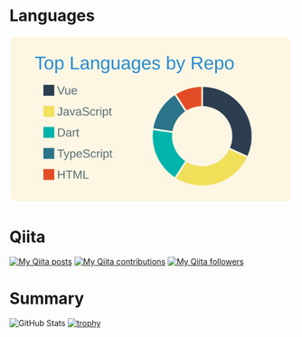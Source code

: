 # Languages

[![](https://raw.githubusercontent.com/YuikoIto/YuikoIto/master/profile-summary-card-output/solarized/1-repos-per-language.svg)](https://github.com/vn7n24fzkq/github-profile-summary-cards)

# Qiita
[![My Qiita posts](https://qiita-badge.apiapi.app/s/Yui_active/posts.svg)](http://qiita.com/Yui_active)
[![My Qiita contributions](https://qiita-badge.apiapi.app/s/Yui_active/contributions.svg)](http://qiita.com/Yui_active)
[![My Qiita followers](https://qiita-badge.apiapi.app/s/Yui_active/followers.svg)](http://qiita.com/Yui_active)


# Summary

![GitHub Stats](https://github-readme-stats.vercel.app/api?username=YuikoIto&count_private=true&show_icons=true&theme=monokai)
[![trophy](https://github-profile-trophy.vercel.app/?username=YuikoIto)](https://github.com/ryo-ma/github-profile-trophy)
                

<!--
**YuikoIto/YuikoIto** is a ✨ _special_ ✨ repository because its `README.md` (this file) appears on your GitHub profile.

Here are some ideas to get you started:

- 🔭 I’m currently working on ...
- 🌱 I’m currently learning ...
- 👯 I’m looking to collaborate on ...
- 🤔 I’m looking for help with ...
- 💬 Ask me about ...
- 📫 How to reach me: ...
- 😄 Pronouns: ...
- ⚡ Fun fact: ...
-->
